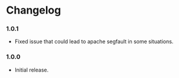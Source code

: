 # Changelog

### 1.0.1

* Fixed issue that could lead to apache segfault in some situations.

### 1.0.0

* Initial release.